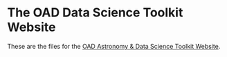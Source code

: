 # The OAD Data Science Toolkit Website
These are the files for the [OAD Astronomy & Data Science Toolkit Website](http://datascience.astro4dev.org).
